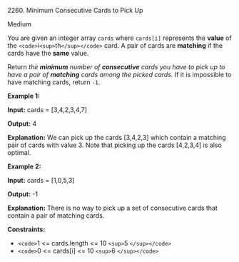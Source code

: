 2260\. Minimum Consecutive Cards to Pick Up

Medium

You are given an integer array `cards` where `cards[i]` represents the **value** of the `<code>`i`<sup>`th`</sup></code>` card. A pair of cards are **matching** if the cards have the **same** value.

Return _the **minimum** number of **consecutive** cards you have to pick up to have a pair of **matching** cards among the picked cards._ If it is impossible to have matching cards, return `-1`.

**Example 1:**

**Input:** cards = [3,4,2,3,4,7]

**Output:** 4

**Explanation:** We can pick up the cards [3,4,2,3] which contain a matching pair of cards with value 3. Note that picking up the cards [4,2,3,4] is also optimal.

**Example 2:**

**Input:** cards = [1,0,5,3]

**Output:** -1

**Explanation:** There is no way to pick up a set of consecutive cards that contain a pair of matching cards.

**Constraints:**

* `<code>`1 <= cards.length <= 10 `<sup>`5 `</sup></code>`
* `<code>`0 <= cards[i] <= 10 `<sup>`6 `</sup></code>`
